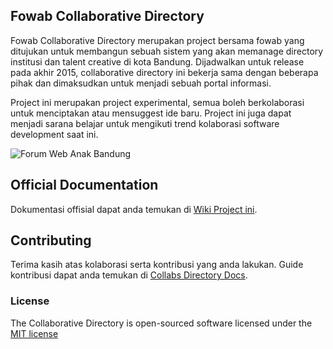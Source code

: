 ## Fowab Collaborative Directory

Fowab Collaborative Directory merupakan project bersama fowab yang ditujukan untuk membangun sebuah sistem yang akan memanage directory institusi dan talent creative di kota Bandung. Dijadwalkan untuk release pada akhir 2015, collaborative directory ini bekerja sama dengan beberapa pihak dan dimaksudkan untuk menjadi sebuah portal informasi.

Project ini merupakan project experimental, semua boleh berkolaborasi untuk menciptakan atau mensuggest ide baru. Project ini juga dapat menjadi sarana belajar untuk mengikuti trend kolaborasi software development saat ini.


![Forum Web Anak Bandung](http://dl.dropbox.com/u/913290/fowab/fowab.png "Forum Web Anak Bandung Logo")

## Official Documentation
Dokumentasi offisial dapat anda temukan di [Wiki Project ini](https://github.com/fowab/collaborative-directory/wiki).

## Contributing
Terima kasih atas kolaborasi serta kontribusi yang anda lakukan. Guide kontribusi dapat anda temukan di [Collabs Directory Docs](https://github.com/fowab/collaborative-directory/wiki/Contribution).


### License

The Collaborative Directory is open-sourced software licensed under the [MIT license](http://opensource.org/licenses/MIT)